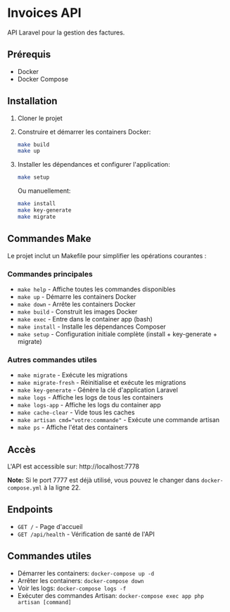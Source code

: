 # Invoices API

API Laravel pour la gestion des factures.

## Prérequis

- Docker
- Docker Compose

## Installation

1. Cloner le projet
2. Construire et démarrer les containers Docker:
   ```bash
   make build
   make up
   ```

3. Installer les dépendances et configurer l'application:
   ```bash
   make setup
   ```

   Ou manuellement:
   ```bash
   make install
   make key-generate
   make migrate
   ```

## Commandes Make

Le projet inclut un Makefile pour simplifier les opérations courantes :

### Commandes principales
- `make help` - Affiche toutes les commandes disponibles
- `make up` - Démarre les containers Docker
- `make down` - Arrête les containers Docker
- `make build` - Construit les images Docker
- `make exec` - Entre dans le container app (bash)
- `make install` - Installe les dépendances Composer
- `make setup` - Configuration initiale complète (install + key-generate + migrate)

### Autres commandes utiles
- `make migrate` - Exécute les migrations
- `make migrate-fresh` - Réinitialise et exécute les migrations
- `make key-generate` - Génère la clé d'application Laravel
- `make logs` - Affiche les logs de tous les containers
- `make logs-app` - Affiche les logs du container app
- `make cache-clear` - Vide tous les caches
- `make artisan cmd="votre:commande"` - Exécute une commande artisan
- `make ps` - Affiche l'état des containers

## Accès

L'API est accessible sur: http://localhost:7778

**Note:** Si le port 7777 est déjà utilisé, vous pouvez le changer dans `docker-compose.yml` à la ligne 22.

## Endpoints

- `GET /` - Page d'accueil
- `GET /api/health` - Vérification de santé de l'API

## Commandes utiles

- Démarrer les containers: `docker-compose up -d`
- Arrêter les containers: `docker-compose down`
- Voir les logs: `docker-compose logs -f`
- Exécuter des commandes Artisan: `docker-compose exec app php artisan [command]`

